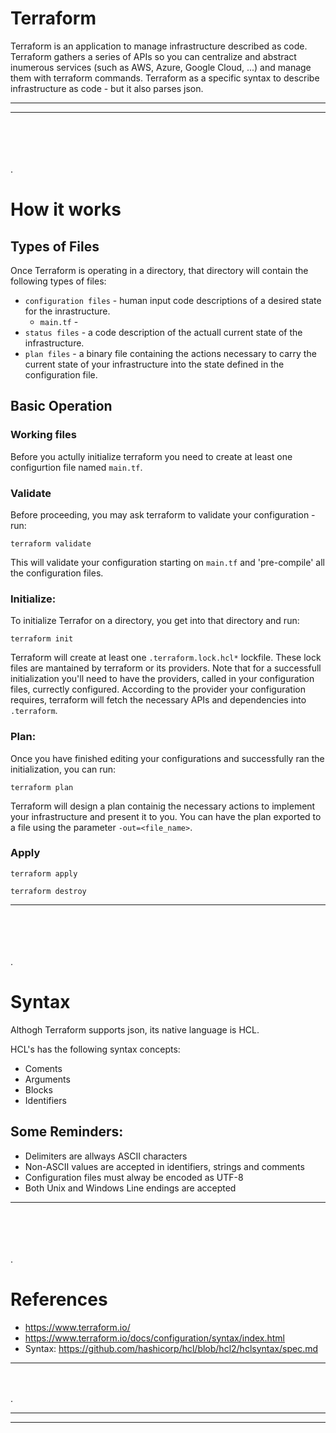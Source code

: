 # Terraform
Terraform is an application to manage infrastructure described as code.
Terraform gathers a series of APIs so you can centralize and abstract inumerous services (such as AWS, Azure, Google Cloud, ...) and manage them with terraform commands.
Terraform as a specific syntax to describe infrastructure as code - but it also parses json. 
___
---
\
\
\
\
\.





# How it works

## Types of Files
Once Terraform is operating in a directory, that directory will contain the following types of files:
- ```configuration files``` - human input code descriptions of a desired state for the inrastructure.
    - ```main.tf``` - 
- ```status files``` - a code description of the actuall current state of the infrastructure.
- ```plan files``` - a binary file containing the actions necessary to carry the current state of your infrastructure into the state defined in the configuration file.

## Basic Operation
### Working files
Before you actully initialize terraform you need to create at least one configurtion file named ```main.tf```.
### Validate
Before proceeding, you may ask terraform to validate your configuration - run:

    terraform validate
This will validate your configuration starting on ```main.tf``` and 'pre-compile' all the configuration files. 
### Initialize:
To initialize Terrafor on a directory, you get into that directory and run:

    terraform init
Terraform will create at least one ```.terraform.lock.hcl*``` lockfile. These lock files are mantained by terraform or its providers.
Note that for a successfull initialization you'll need to have the providers, called in your configuration files, currectly configured. According to the provider your configuration requires, terraform will fetch the necessary APIs and dependencies into ```.terraform```.
### Plan:
Once you have finished editing your configurations and successfully ran the initialization, you can run:

    terraform plan
Terraform will design a plan containig the necessary actions to implement your infrastructure and present it to you. You can have the plan exported to a file using the parameter ``` -out=<file_name> ```.
### Apply
    terraform apply

    terraform destroy
---
\
\
\
\
\.





# Syntax
Althogh Terraform supports json, its native language is HCL.

HCL's has the following syntax concepts:
- Coments
- Arguments
- Blocks
- Identifiers



## Some Reminders:
- Delimiters are allways ASCII characters
- Non-ASCII values are accepted in identifiers, strings and comments 
- Configuration files must alway be encoded as UTF-8
- Both Unix and Windows Line endings are accepted
---
\
\
\
\
\.





#  References
- https://www.terraform.io/
- https://www.terraform.io/docs/configuration/syntax/index.html
- Syntax: https://github.com/hashicorp/hcl/blob/hcl2/hclsyntax/spec.md
---
\
\
\.
___
---
